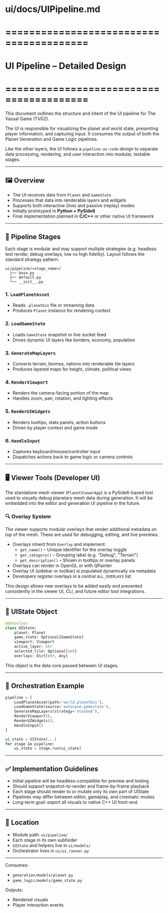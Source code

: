 # ui/docs/UIPipeline.md
# ========================================
# UI Pipeline – Detailed Design
# ========================================

This document outlines the structure and intent of the UI pipeline for The Vassal Game (TVG2).

The UI is responsible for visualizing the planet and world state, presenting player information, and capturing input. It consumes the output of both the Planet Generation and Game Logic pipelines.

Like the other layers, the UI follows a `pipeline-as-code` design to separate data processing, rendering, and user interaction into modular, testable stages.

---

## 🖼️ Overview

- The UI receives data from `Planet` and `GameState`
- Processes that data into renderable layers and widgets
- Supports both interactive (live) and passive (replay) modes
- Initially prototyped in **Python + PySide6**
- Final implementation planned in **C/C++** or other native UI framework

---

## 🧩 Pipeline Stages

Each stage is modular and may support multiple strategies (e.g. headless test render, debug overlays, low vs high fidelity). Layout follows the standard strategy pattern:

```
ui/pipeline/<stage_name>/
  ├── base.py
  ├── default.py
  └── __init__.py
```

### 1. `LoadPlanetAsset`
- Reads `.planetbin` file or streaming data
- Produces `Planet` instance for rendering context

### 2. `LoadGameState`
- Loads `GameState` snapshot or live socket feed
- Drives dynamic UI layers like borders, economy, population

### 3. `GenerateMapLayers`
- Converts terrain, biomes, nations into renderable tile layers
- Produces layered maps for height, climate, political views

### 4. `RenderViewport`
- Renders the camera-facing portion of the map
- Handles zoom, pan, rotation, and lighting effects

### 5. `RenderUIWidgets`
- Renders tooltips, stats panels, action buttons
- Driven by player context and game mode

### 6. `HandleInput`
- Captures keyboard/mouse/controller input
- Dispatches actions back to game logic or camera controls

---

## 🖥️ Viewer Tools (Developer UI)

The standalone mesh viewer (`PlanetViewerApp`) is a PySide6-based tool used to visually debug planetary mesh data during generation. It will be embedded into the editor and generation UI pipeline in the future.

### 🔍 Overlay System

The viewer supports modular overlays that render additional metadata on top of the mesh. These are used for debugging, editing, and live previews.

- Overlays inherit from `Overlay` and implement:
  - `get_name()` – Unique identifier for the overlay toggle
  - `get_category()` – Grouping label (e.g. "Debug", "Terrain")
  - `get_description()` – Shown in tooltips or overlay panels
- Overlays can render in OpenGL or with QPainter
- Overlay UI (sidebar or toolbar) is populated dynamically via metadata
- Developers register overlays in a central `ALL_OVERLAYS` list

This design allows new overlays to be added easily and presented consistently in the viewer UI, CLI, and future editor tool integrations.

---

## 🧱 UIState Object

```python
@dataclass
class UIState:
    planet: Planet
    game_state: Optional[GameState]
    viewport: Viewport
    active_layer: str
    selected_tile: Optional[int]
    overlays: Dict[str, Any]
```

This object is the data core passed between UI stages.

---

## 🔧 Orchestration Example

```python
pipeline = [
    LoadPlanetAsset(path='world.planetbin'),
    LoadGameState(source='autosave.gamestate'),
    GenerateMapLayers(strategy='stacked'),
    RenderViewport(),
    RenderUIWidgets(),
    HandleInput()
]

ui_state = UIState(...)
for stage in pipeline:
    ui_state = stage.run(ui_state)
```

---

## ✅ Implementation Guidelines

- Initial pipeline will be headless-compatible for preview and testing
- Should support snapshot-to-render and frame-by-frame playback
- Each stage should render to or mutate only its own part of UIState
- Pipelines may differ between editor, gameplay, and cinematic modes
- Long-term goal: export all visuals to native C++ UI front-end

---

## 📁 Location
- Module path: `ui/pipeline/`
- Each stage in its own subfolder
- `UIState` and helpers live in `ui/models/`
- Orchestrator lives in `ui/ui_runner.py`

---

Consumes:
- `generation/models/planet.py`
- `game_logic/models/game_state.py`

Outputs:
- Rendered visuals
- Player interaction events
